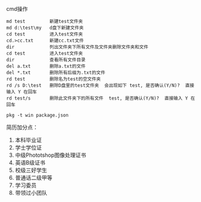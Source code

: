 

cmd操作

```
md test         新建test文件夹
md d:\test\my   d盘下新建文件夹
cd test         进入test文件夹
cd.>cc.txt      新建cc.txt文件
dir             列出文件夹下所有文件及文件夹删除文件夹和文件
cd test         进入test文件夹
dir             查看所有文件目录
del a.txt       删除a.txt的文件
del *.txt       删除所有后缀为.txt的文件
rd test         删除名为test的空文件夹
rd /s D:\test   删除D盘里的test文件夹  会出现如下 test, 是否确认(Y/N)?  直接输入 Y 在回车
rd test/s       删除此文件夹下的所有文件  test, 是否确认(Y/N)?  直接输入 Y 在回车
```

```
pkg -t win package.json
```

简历加分点：

1. 本科毕业证
2. 学士学位证
3. 中级Phototshop图像处理证书
4. 英语B级证书
5. 校级三好学生
6. 普通话二级甲等
7. 学习委员
8. 带领过小团队